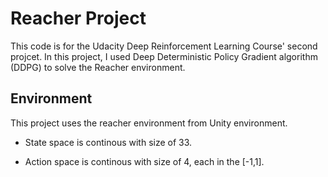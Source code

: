 # Reacher Project 


This code is for the Udacity Deep Reinforcement Learning Course' second projcet. In this project, I used Deep Deterministic Policy Gradient algorithm (DDPG) to solve the Reacher environment.

## Environment

This project uses the reacher environment from Unity environment.

- State space is continous with size of 33.

- Action space is continous with size of 4, each in the [-1,1].






